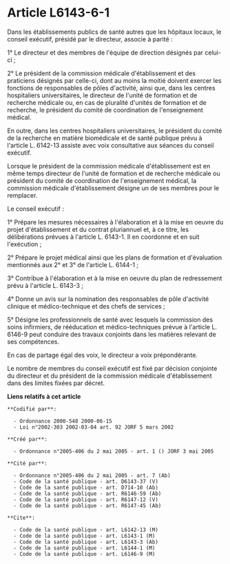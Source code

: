 # Article L6143-6-1

Dans les établissements publics de santé autres que les hôpitaux locaux, le conseil exécutif, présidé par le directeur,
associe à parité :

1° Le directeur et des membres de l'équipe de direction désignés par celui-ci ;

2° Le président de la commission médicale d'établissement et des praticiens désignés par celle-ci, dont au moins la moitié
doivent exercer les fonctions de responsables de pôles d'activité, ainsi que, dans les centres hospitaliers universitaires,
le directeur de l'unité de formation et de recherche médicale ou, en cas de pluralité d'unités de formation et de recherche,
le président du comité de coordination de l'enseignement médical.

En outre, dans les centres hospitaliers universitaires, le président du comité de la recherche en matière biomédicale et de
santé publique prévu à l'article L. 6142-13 assiste avec voix consultative aux séances du conseil exécutif.

Lorsque le président de la commission médicale d'établissement est en même temps directeur de l'unité de formation et de
recherche médicale ou président du comité de coordination de l'enseignement médical, la commission médicale d'établissement
désigne un de ses membres pour le remplacer.

Le conseil exécutif :

1° Prépare les mesures nécessaires à l'élaboration et à la mise en oeuvre du projet d'établissement et du contrat pluriannuel
et, à ce titre, les délibérations prévues à l'article L. 6143-1. Il en coordonne et en suit l'exécution ;

2° Prépare le projet médical ainsi que les plans de formation et d'évaluation mentionnés aux 2° et 3° de l'article L.
6144-1 ;

3° Contribue à l'élaboration et à la mise en oeuvre du plan de redressement prévu à l'article L. 6143-3 ;

4° Donne un avis sur la nomination des responsables de pôle d'activité clinique et médico-technique et des chefs de
services ;

5° Désigne les professionnels de santé avec lesquels la commission des soins infirmiers, de rééducation et médico-techniques
prévue à l'article L. 6146-9 peut conduire des travaux conjoints dans les matières relevant de ses compétences.

En cas de partage égal des voix, le directeur a voix prépondérante.

Le nombre de membres du conseil exécutif est fixé par décision conjointe du directeur et du président de la commission
médicale d'établissement dans des limites fixées par décret.

**Liens relatifs à cet article**

	**Codifié par**:

	  - Ordonnance 2000-548 2000-06-15
	  - Loi n°2002-303 2002-03-04 art. 92 JORF 5 mars 2002

	**Créé par**:

	  - Ordonnance n°2005-406 du 2 mai 2005 - art. 1 () JORF 3 mai 2005

	**Cité par**:

	  - Ordonnance n°2005-406 du 2 mai 2005 - art. 7 (Ab)
	  - Code de la santé publique - art. D6143-37 (V)
	  - Code de la santé publique - art. D714-10 (Ab)
	  - Code de la santé publique - art. R6146-59 (Ab)
	  - Code de la santé publique - art. R6147-12 (V)
	  - Code de la santé publique - art. R6147-45 (Ab)

	**Cite**:

	  - Code de la santé publique - art. L6142-13 (M)
	  - Code de la santé publique - art. L6143-1 (M)
	  - Code de la santé publique - art. L6143-3 (Ab)
	  - Code de la santé publique - art. L6144-1 (M)
	  - Code de la santé publique - art. L6146-9 (M)

